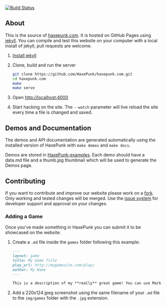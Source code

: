 [![Build Status](https://img.shields.io/travis/HaxePunk/haxepunk.com/dev.svg?style=flat)](https://travis-ci.org/HaxePunk/haxepunk.com)

## About

This is the source of [haxepunk.com](http://haxepunk.com). It is hosted on GitHub Pages using [jekyll](http://jekyllrb.com/). You can compile and test this website on your computer with a local install of jekyll, pull requests are welcome.

1. [Install jekyll](http://jekyllrb.com/docs/installation/)

2. Clone, build and run the server

	```bash
	git clone https://github.com/HaxePunk/haxepunk.com.git
	cd haxepunk.com
    make
    make serve
	```

3. Open [http://localhost:4000](http://localhost:4000)

4. Start hacking on the site. The `--watch` parameter will live reload the site every time a file is changed and saved.

## Demos and Documentation

The demos and API documentation are generated automatically using the installed version of HaxePunk with `make demos` and `make docs`.

Demos are stored in [HaxePunk-examples](https://github.com/HaxePunk/HaxePunk-examples). Each demo should have a data.md file and a thumb.jpg thumbnail which will be used to generate the Demos page.

## Contributing

If you want to contribute and improve our website please work on a [fork](https://github.com/HaxePunk/haxepunk.com/fork). Only working and tested changes will be merged. Use the [issue system](https://github.com/HaxePunk/haxepunk.com/issues) for developer support and approval on your changes.

### Adding a Game

Once you've made something in HaxePunk you can submit it to be showcased on the website.

1. Create a `.md` file inside the `games` folder following this example:

	```markdown
	---
	layout: game
	title: My Game Title
	play_url: http://mygamesite.com/play/
	author: My Name
	---

	This is a description of my **really** great game! You can use Markdown to format the description.
	```

2. Add a 220x124 jpeg screenshot using the same filename of your `.md` file to the `img/games` folder with the `.jpg` extension.
